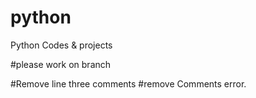 # python
Python Codes &amp; projects 

#please work on branch

#Remove line three comments
#remove Comments error.

